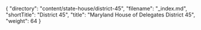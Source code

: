{
  "directory": "content/state-house/district-45",
  "filename": "_index.md",
  "shortTitle": "District 45",
  "title": "Maryland House of Delegates District 45",
  "weight": 64
}

